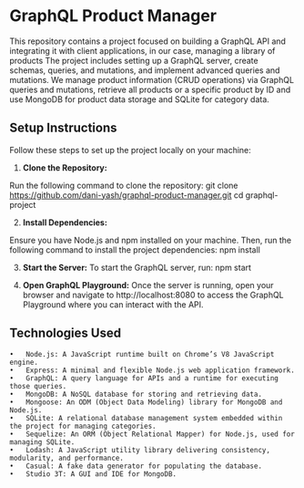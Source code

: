 # GraphQL Product Manager

This repository contains a project focused on building a GraphQL API and integrating it with client applications, in our case, managing a library of products The project includes setting up a GraphQL server, create schemas, queries, and mutations, and implement advanced queries and mutations. We manage product information (CRUD operations) via GraphQL queries and mutations, retrieve all products or a specific product by ID and use MongoDB for product data storage and SQLite for category data.

## Setup Instructions

Follow these steps to set up the project locally on your machine:

1. **Clone the Repository:**

Run the following command to clone the repository: 
git clone https://github.com/dani-yash/graphql-product-manager.git
cd graphql-project

2. **Install Dependencies:**

Ensure you have Node.js and npm installed on your machine. Then, run the following command to install the project dependencies: npm install

3. **Start the Server:**
To start the GraphQL server, run: npm start

4. **Open GraphQL Playground:**
Once the server is running, open your browser and navigate to http://localhost:8080 to access the GraphQL Playground where you can interact with the API.

## Technologies Used

	•	Node.js: A JavaScript runtime built on Chrome’s V8 JavaScript engine.
	•	Express: A minimal and flexible Node.js web application framework.
	•	GraphQL: A query language for APIs and a runtime for executing those queries.
	•	MongoDB: A NoSQL database for storing and retrieving data.
	•	Mongoose: An ODM (Object Data Modeling) library for MongoDB and Node.js.
	•	SQLite: A relational database management system embedded within the project for managing categories.
	•	Sequelize: An ORM (Object Relational Mapper) for Node.js, used for managing SQLite.
	•	Lodash: A JavaScript utility library delivering consistency, modularity, and performance.
	•	Casual: A fake data generator for populating the database.
	•	Studio 3T: A GUI and IDE for MongoDB.

